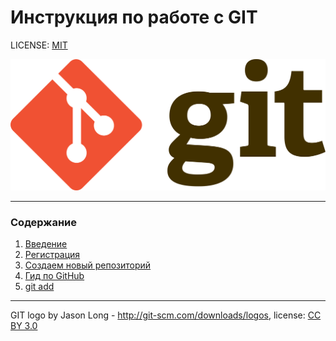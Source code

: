 # Инструкция по работе с GIT


LICENSE: [MIT](./license.md)

![git-logo](./assets/Git-logo.svg.png)

---

### Содержание
1. [Введение](./introduction.md)
2. [Регистрация](./sign_up.md)
3. [Создаем новый репозиторий](./repository.md)
4. [Гид по GitHub](./github-guides.md)
2. [git add](./add.md) 





---
GIT logo by Jason Long - http://git-scm.com/downloads/logos,
license: [CC BY 3.0](https://creativecommons.org/licenses/by/3.0/)